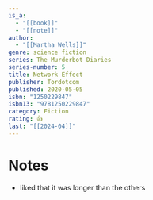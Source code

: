 ```yaml
---
is_a:
  - "[[book]]"
  - "[[note]]"
author:
  - "[[Martha Wells]]"
genre: science fiction
series: The Murderbot Diaries
series-number: 5
title: Network Effect
publisher: Tordotcom
published: 2020-05-05
isbn: "1250229847"
isbn13: "9781250229847"
category: Fiction
rating: 👍
last: "[[2024-04]]"
---
```

# Notes
- liked that it was longer than the others